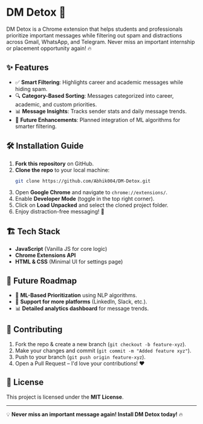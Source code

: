 # DM Detox 🚀

DM Detox is a Chrome extension that helps students and professionals prioritize important messages while filtering out spam and distractions across Gmail, WhatsApp, and Telegram. Never miss an important internship or placement opportunity again! 🔥

## ✨ Features
- ✅ **Smart Filtering**: Highlights career and academic messages while hiding spam.
- 🔍 **Category-Based Sorting**: Messages categorized into career, academic, and custom priorities.
- 📊 **Message Insights**: Tracks sender stats and daily message trends.
- 🚀 **Future Enhancements**: Planned integration of ML algorithms for smarter filtering.

## 🛠️ Installation Guide
1. **Fork this repository** on GitHub.
2. **Clone the repo** to your local machine:
   ```bash
   git clone https://github.com/Abhik004/DM-Detox.git
   ```
3. Open **Google Chrome** and navigate to `chrome://extensions/`.
4. Enable **Developer Mode** (toggle in the top right corner).
5. Click on **Load Unpacked** and select the cloned project folder.
6. Enjoy distraction-free messaging! 🎯

## 🏗️ Tech Stack
- **JavaScript** (Vanilla JS for core logic)
- **Chrome Extensions API**
- **HTML & CSS** (Minimal UI for settings page)

## 🚀 Future Roadmap
- 🤖 **ML-Based Prioritization** using NLP algorithms.
- 📩 **Support for more platforms** (LinkedIn, Slack, etc.).
- 📊 **Detailed analytics dashboard** for message trends.

## 🤝 Contributing
1. Fork the repo & create a new branch (`git checkout -b feature-xyz`).
2. Make your changes and commit (`git commit -m "Added feature xyz"`).
3. Push to your branch (`git push origin feature-xyz`).
4. Open a Pull Request – I'd love your contributions! ❤️

## 📜 License
This project is licensed under the **MIT License**.

---
💡 **Never miss an important message again! Install DM Detox today!** 🔥
